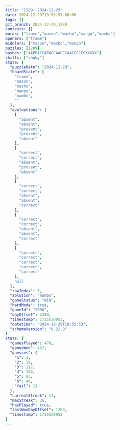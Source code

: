 ```yaml
---
title: "1289: 2024-12-29"
date: 2024-12-29T19:55:53-08:00
tags: []
git_branch: 2024-12-29_1289
contests: []
words: ["frame","mason","macho","mango","mambo"]
openers: ["frame"]
middlers: ["mason","macho","mango"]
puzzles: [1289]
hashes: ["AAPPACCAPACCAACCCAACCCCCCXXXXX"]
shifts: ["shuky"]
state: {
  "puzzleDate": "2024-12-29",
  "boardState": [
    "frame",
    "mason",
    "macho",
    "mango",
    "mambo",
    ""
  ],
  "evaluations": [
    [
      "absent",
      "absent",
      "present",
      "present",
      "absent"
    ],
    [
      "correct",
      "correct",
      "absent",
      "present",
      "absent"
    ],
    [
      "correct",
      "correct",
      "absent",
      "absent",
      "correct"
    ],
    [
      "correct",
      "correct",
      "absent",
      "absent",
      "correct"
    ],
    [
      "correct",
      "correct",
      "correct",
      "correct",
      "correct"
    ],
    null
  ],
  "rowIndex": 5,
  "solution": "mambo",
  "gameStatus": "WIN",
  "hardMode": true,
  "gameId": "2000",
  "dayOffset": 1289,
  "timestamp": 1735530953,
  "datetime": "2024-12-29T19:55:53",
  "schemaVersion": "0.22.0"
}
stats: {
  "gamesPlayed": 470,
  "gamesWon": 457,
  "guesses": {
    "1": 1,
    "2": 19,
    "3": 117,
    "4": 183,
    "5": 93,
    "6": 44,
    "fail": 13
  },
  "currentStreak": 17,
  "maxStreak": 36,
  "hasPlayed": true,
  "lastWonDayOffset": 1289,
  "timestamp": 1735530953
}
---
```

<!-- more -->
